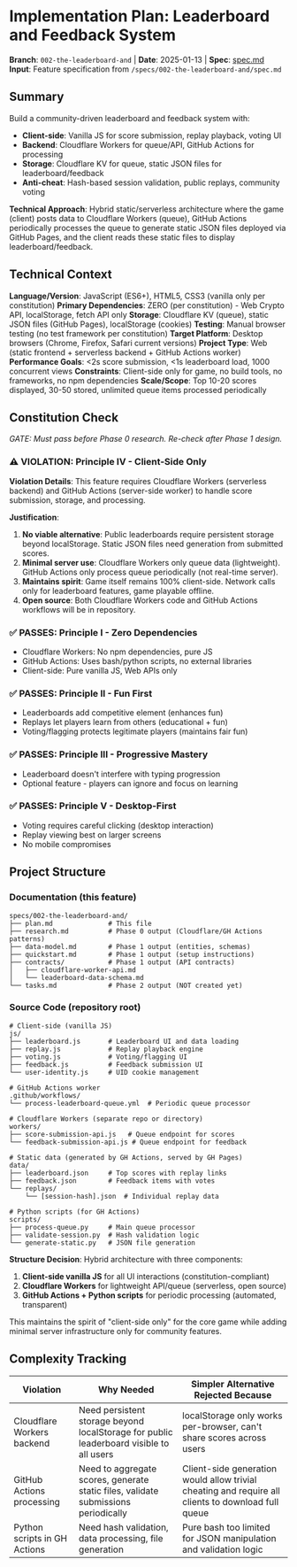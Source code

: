 # Implementation Plan: Leaderboard and Feedback System

**Branch**: `002-the-leaderboard-and` | **Date**: 2025-01-13 | **Spec**: [spec.md](./spec.md)
**Input**: Feature specification from `/specs/002-the-leaderboard-and/spec.md`

## Summary

Build a community-driven leaderboard and feedback system with:
- **Client-side**: Vanilla JS for score submission, replay playback, voting UI
- **Backend**: Cloudflare Workers for queue/API, GitHub Actions for processing
- **Storage**: Cloudflare KV for queue, static JSON files for leaderboard/feedback
- **Anti-cheat**: Hash-based session validation, public replays, community voting

**Technical Approach**: Hybrid static/serverless architecture where the game (client) posts data to Cloudflare Workers (queue), GitHub Actions periodically processes the queue to generate static JSON files deployed via GitHub Pages, and the client reads these static files to display leaderboard/feedback.

## Technical Context

**Language/Version**: JavaScript (ES6+), HTML5, CSS3 (vanilla only per constitution)
**Primary Dependencies**: ZERO (per constitution) - Web Crypto API, localStorage, fetch API only
**Storage**: Cloudflare KV (queue), static JSON files (GitHub Pages), localStorage (cookies)
**Testing**: Manual browser testing (no test framework per constitution)
**Target Platform**: Desktop browsers (Chrome, Firefox, Safari current versions)
**Project Type**: Web (static frontend + serverless backend + GitHub Actions worker)
**Performance Goals**: <2s score submission, <1s leaderboard load, 1000 concurrent views
**Constraints**: Client-side only for game, no build tools, no frameworks, no npm dependencies
**Scale/Scope**: Top 10-20 scores displayed, 30-50 stored, unlimited queue items processed periodically

## Constitution Check

*GATE: Must pass before Phase 0 research. Re-check after Phase 1 design.*

### ⚠️ VIOLATION: Principle IV - Client-Side Only

**Violation Details**: This feature requires Cloudflare Workers (serverless backend) and GitHub Actions (server-side worker) to handle score submission, storage, and processing.

**Justification**:
1. **No viable alternative**: Public leaderboards require persistent storage beyond localStorage. Static JSON files need generation from submitted scores.
2. **Minimal server use**: Cloudflare Workers only queue data (lightweight). GitHub Actions only process queue periodically (not real-time server).
3. **Maintains spirit**: Game itself remains 100% client-side. Network calls only for leaderboard features, game playable offline.
4. **Open source**: Both Cloudflare Workers code and GitHub Actions workflows will be in repository.

### ✅ PASSES: Principle I - Zero Dependencies

- Cloudflare Workers: No npm dependencies, pure JS
- GitHub Actions: Uses bash/python scripts, no external libraries
- Client-side: Pure vanilla JS, Web APIs only

### ✅ PASSES: Principle II - Fun First

- Leaderboards add competitive element (enhances fun)
- Replays let players learn from others (educational + fun)
- Voting/flagging protects legitimate players (maintains fair fun)

### ✅ PASSES: Principle III - Progressive Mastery

- Leaderboard doesn't interfere with typing progression
- Optional feature - players can ignore and focus on learning

### ✅ PASSES: Principle V - Desktop-First

- Voting requires careful clicking (desktop interaction)
- Replay viewing best on larger screens
- No mobile compromises

## Project Structure

### Documentation (this feature)

```
specs/002-the-leaderboard-and/
├── plan.md              # This file
├── research.md          # Phase 0 output (Cloudflare/GH Actions patterns)
├── data-model.md        # Phase 1 output (entities, schemas)
├── quickstart.md        # Phase 1 output (setup instructions)
├── contracts/           # Phase 1 output (API contracts)
│   ├── cloudflare-worker-api.md
│   └── leaderboard-data-schema.md
└── tasks.md             # Phase 2 output (NOT created yet)
```

### Source Code (repository root)

```
# Client-side (vanilla JS)
js/
├── leaderboard.js       # Leaderboard UI and data loading
├── replay.js            # Replay playback engine
├── voting.js            # Voting/flagging UI
├── feedback.js          # Feedback submission UI
└── user-identity.js     # UID cookie management

# GitHub Actions worker
.github/workflows/
└── process-leaderboard-queue.yml  # Periodic queue processor

# Cloudflare Workers (separate repo or directory)
workers/
├── score-submission-api.js   # Queue endpoint for scores
└── feedback-submission-api.js # Queue endpoint for feedback

# Static data (generated by GH Actions, served by GH Pages)
data/
├── leaderboard.json     # Top scores with replay links
├── feedback.json        # Feedback items with votes
└── replays/
    └── [session-hash].json  # Individual replay data

# Python scripts (for GH Actions)
scripts/
├── process-queue.py     # Main queue processor
├── validate-session.py  # Hash validation logic
└── generate-static.py   # JSON file generation
```

**Structure Decision**: Hybrid architecture with three components:
1. **Client-side vanilla JS** for all UI interactions (constitution-compliant)
2. **Cloudflare Workers** for lightweight API/queue (serverless, open source)
3. **GitHub Actions + Python scripts** for periodic processing (automated, transparent)

This maintains the spirit of "client-side only" for the core game while adding minimal server infrastructure only for community features.

## Complexity Tracking

| Violation | Why Needed | Simpler Alternative Rejected Because |
|-----------|------------|-------------------------------------|
| Cloudflare Workers backend | Need persistent storage beyond localStorage for public leaderboard visible to all users | localStorage only works per-browser, can't share scores across users |
| GitHub Actions processing | Need to aggregate scores, generate static files, validate submissions periodically | Client-side generation would allow trivial cheating and require all clients to download full queue |
| Python scripts in GH Actions | Need hash validation, data processing, file generation | Pure bash too limited for JSON manipulation and validation logic |

